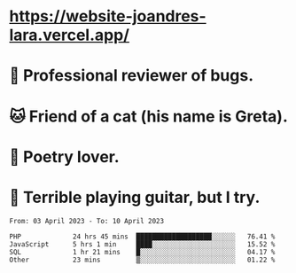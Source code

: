 # https://website-joandres-lara.vercel.app/
# 🐛 Professional reviewer of bugs.
# 🐱 Friend of a cat (his name is Greta).
# 📜 Poetry lover.
# 🎸 Terrible playing guitar, but I try.

<!--START_SECTION:waka-->

```text
From: 03 April 2023 - To: 10 April 2023

PHP             24 hrs 45 mins  ███████████████████░░░░░░   76.41 %
JavaScript      5 hrs 1 min     ████░░░░░░░░░░░░░░░░░░░░░   15.52 %
SQL             1 hr 21 mins    █░░░░░░░░░░░░░░░░░░░░░░░░   04.17 %
Other           23 mins         ▒░░░░░░░░░░░░░░░░░░░░░░░░   01.22 %
```

<!--END_SECTION:waka-->

